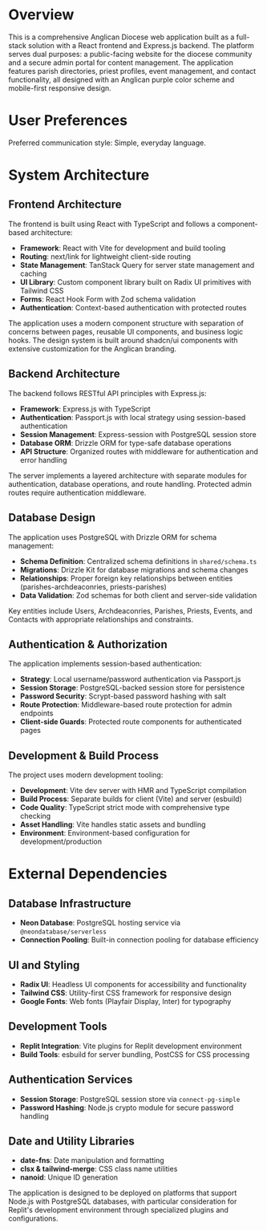 # Overview

This is a comprehensive Anglican Diocese web application built as a full-stack solution with a React frontend and Express.js backend. The platform serves dual purposes: a public-facing website for the diocese community and a secure admin portal for content management. The application features parish directories, priest profiles, event management, and contact functionality, all designed with an Anglican purple color scheme and mobile-first responsive design.

# User Preferences

Preferred communication style: Simple, everyday language.

# System Architecture

## Frontend Architecture

The frontend is built using React with TypeScript and follows a component-based architecture:

- **Framework**: React with Vite for development and build tooling
- **Routing**: next/link for lightweight client-side routing
- **State Management**: TanStack Query for server state management and caching
- **UI Library**: Custom component library built on Radix UI primitives with Tailwind CSS
- **Forms**: React Hook Form with Zod schema validation
- **Authentication**: Context-based authentication with protected routes

The application uses a modern component structure with separation of concerns between pages, reusable UI components, and business logic hooks. The design system is built around shadcn/ui components with extensive customization for the Anglican branding.

## Backend Architecture

The backend follows RESTful API principles with Express.js:

- **Framework**: Express.js with TypeScript
- **Authentication**: Passport.js with local strategy using session-based authentication
- **Session Management**: Express-session with PostgreSQL session store
- **Database ORM**: Drizzle ORM for type-safe database operations
- **API Structure**: Organized routes with middleware for authentication and error handling

The server implements a layered architecture with separate modules for authentication, database operations, and route handling. Protected admin routes require authentication middleware.

## Database Design

The application uses PostgreSQL with Drizzle ORM for schema management:

- **Schema Definition**: Centralized schema definitions in `shared/schema.ts`
- **Migrations**: Drizzle Kit for database migrations and schema changes
- **Relationships**: Proper foreign key relationships between entities (parishes-archdeaconries, priests-parishes)
- **Data Validation**: Zod schemas for both client and server-side validation

Key entities include Users, Archdeaconries, Parishes, Priests, Events, and Contacts with appropriate relationships and constraints.

## Authentication & Authorization

The application implements session-based authentication:

- **Strategy**: Local username/password authentication via Passport.js
- **Session Storage**: PostgreSQL-backed session store for persistence
- **Password Security**: Scrypt-based password hashing with salt
- **Route Protection**: Middleware-based route protection for admin endpoints
- **Client-side Guards**: Protected route components for authenticated pages

## Development & Build Process

The project uses modern development tooling:

- **Development**: Vite dev server with HMR and TypeScript compilation
- **Build Process**: Separate builds for client (Vite) and server (esbuild)
- **Code Quality**: TypeScript strict mode with comprehensive type checking
- **Asset Handling**: Vite handles static assets and bundling
- **Environment**: Environment-based configuration for development/production

# External Dependencies

## Database Infrastructure
- **Neon Database**: PostgreSQL hosting service via `@neondatabase/serverless`
- **Connection Pooling**: Built-in connection pooling for database efficiency

## UI and Styling
- **Radix UI**: Headless UI components for accessibility and functionality
- **Tailwind CSS**: Utility-first CSS framework for responsive design
- **Google Fonts**: Web fonts (Playfair Display, Inter) for typography

## Development Tools
- **Replit Integration**: Vite plugins for Replit development environment
- **Build Tools**: esbuild for server bundling, PostCSS for CSS processing

## Authentication Services
- **Session Storage**: PostgreSQL session store via `connect-pg-simple`
- **Password Hashing**: Node.js crypto module for secure password handling

## Date and Utility Libraries
- **date-fns**: Date manipulation and formatting
- **clsx & tailwind-merge**: CSS class name utilities
- **nanoid**: Unique ID generation

The application is designed to be deployed on platforms that support Node.js with PostgreSQL databases, with particular consideration for Replit's development environment through specialized plugins and configurations.